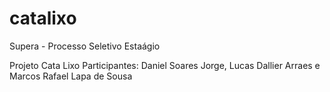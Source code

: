 # catalixo

Supera - Processo Seletivo Estaágio

Projeto Cata Lixo
Participantes: Daniel Soares Jorge, Lucas Dallier Arraes e Marcos Rafael Lapa de Sousa
